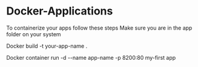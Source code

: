 # Docker-Applications

To containerize your apps follow these steps
Make sure you are in the app folder on your system

Docker build -t your-app-name .

Docker container run -d --name app-name -p 8200:80 my-first app



